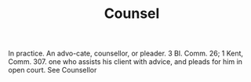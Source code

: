 ---
title: Counsel
letter: C
permalink: "/definitions/bld-counsel.html"
body: 1. In practice. An advo-cate, counsellor, or pleader. 3 Bl. Comm. 26; 1 Kent,
  Comm. 307. one who assists his client with advice, and pleads for him in open court.
  See Counsellor
published_at: '2018-07-07'
source: Black's Law Dictionary 2nd Ed (1910)
layout: post
---